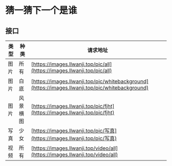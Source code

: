 # 猜一猜下一个是谁

## 接口

| 类型  | 种类     | 请求地址   | 
| ---- | ---------- | ---------------- | 
| 图片 | 所有     | [https://images.llwanji.top/pic/all](https://images.llwanji.top/pic/all) |
| 图片 | 白底   | [https://images.llwanji.top/pic/whitebackground](https://images.llwanji.top/pic/whitebackground) |
| 图片 | 风景横图 | [https://images.llwanji.top/pic/fjht](https://images.llwanji.top/pic/fjht) |
| 写真 | 少女 | [https://images.llwanji.top/pic/写真](https://images.llwanji.top/pic/写真) |
| 视频 | 所有 | [https://images.llwanji.top/video/all](https://images.llwanji.top/video/all) |

                

